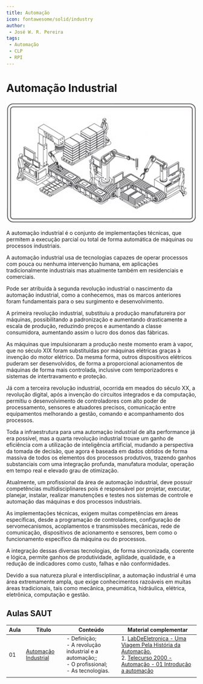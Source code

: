 ```yaml
---
title: Automação
icon: fontawesome/solid/industry
author:
 - José W. R. Pereira
tags:
 - Automação
 - CLP
 - RPI
---
```



# Automação Industrial

![Planta Automação](./automacao/figuras/planta_automacao.png)

A automação industrial é o conjunto de implementações técnicas, 
que permitem a execução parcial ou total de forma automática de 
máquinas ou processos industriais. 

A automação industrial usa de tecnologias capazes de operar processos com pouca ou 
nenhuma intervenção humana, em aplicações tradicionalmente industriais mas atualmente 
também em residenciais e comerciais. 

Pode ser atribuída à segunda revolução industrial o nascimento da automação industrial, 
como a conhecemos, mas os marcos anteriores foram fundamentais para o seu surgimento e 
desenvolvimento. 

A primeira revolução industrial, substituiu a produção manufatureira por máquinas, 
possibilitando a padronização e aumentando drasticamente a escala de produção, 
reduzindo preços e aumentando a classe consumidora, 
aumentando assim o lucro dos donos das fábricas. 

As máquinas que impulsionaram a produção neste momento eram à vapor, 
que no século XIX foram substituídas por máquinas elétricas graças à invenção do motor elétrico. 
Da mesma forma, outros dispositivos elétricos puderam ser desenvolvidos, 
de forma a proporcional acionamentos de máquinas de forma mais controlada, 
inclusive com temporizadores e sistemas de intertravamento e proteção. 

Já com a terceira revolução industrial, ocorrida em meados do século XX, 
a revolução digital, após a invenção do circuitos integrados e da computação, 
permitiu o desenvolvimento de controladores com alto poder de processamento, 
sensores e atuadores precisos, comunicação entre equipamentos melhorando a gestão, 
comando e acompanhamento dos processos. 

Toda a infraestrutura para uma automação industrial de alta performance já era possível, 
mas a quarta revolução industrial trouxe um ganho de eficiência com a utilização de 
inteligência artificial, mudando a perspectiva da tomada de decisão, 
que agora é baseada em dados obtidos de forma massiva de todos os elementos dos 
processos produtivos, trazendo ganhos substanciais com uma integração profunda, 
manufatura modular, operação em tempo real e elevado grau de otimização.

Atualmente, um profissional da área de automação industrial, 
deve possuir competências multidisciplinares pois é responsável por projetar, 
executar, planejar, instalar, realizar manutenções e testes nos sistemas de controle e 
automação das máquinas e dos processos industriais.


As implementações técnicas, 
exigem muitas competências em áreas específicas, 
desde a programação de controladores, configuração de servomecanismos, 
acoplamentos e transmissões mecânicas, rede de comunicação, 
dispositivos de acionamento e sensores, 
bem como o funcionamento específico da máquina ou do processos.

A integração dessas diversas tecnologias, de forma sincronizada, coerente e lógica, 
permite ganhos de produtividade, agilidade, qualidade, e a redução de indicadores como custo, 
falhas e não conformidades. 

Devido a sua natureza plural e interdisciplinar, 
a automação industrial é uma área extremamente ampla, 
que exige conhecimentos razoáveis em muitas áreas tradicionais, 
tais como mecânica, pneumática, hidráulica, elétrica, eletrônica, computação e gestão. 



## Aulas SAUT


| Aula | Título                                                                       | Conteúdo                                                                                           | Material complementar                                                                                                                                                                                                            |
| ---- | ---------------------------------------------------------------------------- | -------------------------------------------------------------------------------------------------- | -------------------------------------------------------------------------------------------------------------------------------------------------------------------------------------------------------------------------------- |
| 01   | [Automação Industrial](automacao/saut/slides/Aula01-SistemasDeAutomacao.pdf) | - Definição;<br>- A revolução industrial e a automação;;<br>- O profissional;<br>- As tecnologias. | 1. [LabDeEletronica - Uma Viagem Pela História da Automação.](https://youtu.be/Jkpp9f2mo38?si=TXCpzE3Cm89qrKbR)<br>2. [Telecurso 2000 - Automação - 01 Introdução a automação](https://youtu.be/Cnh1VyvbpJU?si=NRzWblOgxs17JwNc) |
|      |                                                                              |                                                                                                    |                                                                                                                                                                                                                                  |


